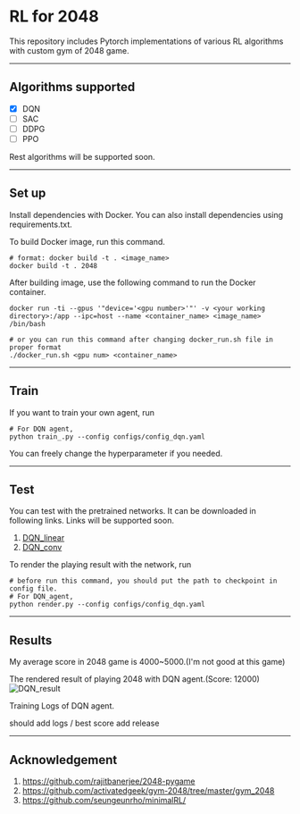 # RL for 2048
This repository includes Pytorch implementations of various RL algorithms with custom gym of 2048 game.

---

## Algorithms supported

- [x] DQN
- [ ] SAC
- [ ] DDPG
- [ ] PPO

Rest algorithms will be supported soon.

---
## Set up

Install dependencies with Docker. You can also install dependencies using requirements.txt.

To build Docker image, run this command.
```
# format: docker build -t . <image_name>
docker build -t . 2048
```

After building image, use the following command to run the Docker container.
```
docker run -ti --gpus '"device='<gpu number>'"' -v <your working directory>:/app --ipc=host --name <container_name> <image_name> /bin/bash

# or you can run this command after changing docker_run.sh file in proper format
./docker_run.sh <gpu num> <container_name>
```
---
## Train
If you want to train your own agent, run
```
# For DQN agent,
python train_.py --config configs/config_dqn.yaml
```

You can freely change the hyperparameter if you needed.

---
## Test

You can test with the pretrained networks.
It can be downloaded in following links.
Links will be supported soon.

1. [DQN_linear]()
2. [DQN_conv]()


To render the playing result with the network, run
```
# before run this command, you should put the path to checkpoint in config file.
# For DQN_agent,
python render.py --config configs/config_dqn.yaml

```

---
## Results
My average score in 2048 game is  4000~5000.(I'm not good at this game) 

The rendered result of playing 2048 with DQN agent.(Score: 12000)
![DQN_result](./gifs/game_play_dqn.gif)

Training Logs of DQN agent.

should add logs / best score 
add release



---
## Acknowledgement
1. https://github.com/rajitbanerjee/2048-pygame
2. https://github.com/activatedgeek/gym-2048/tree/master/gym_2048
3. https://github.com/seungeunrho/minimalRL/